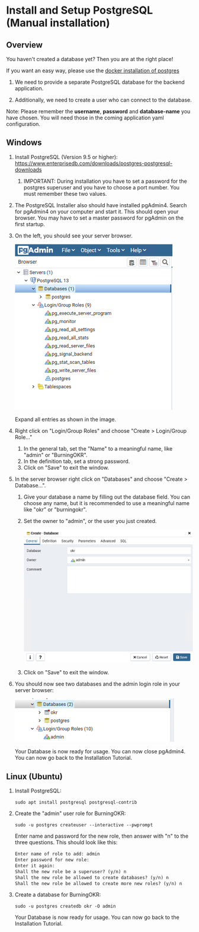 # Install and Setup PostgreSQL (Manual installation)

## Overview
You haven't created a database yet? Then you are at the right place!

If you want an easy way, please use the [docker installation of postgres](./postgres_install_docker.md)

1. We need to provide a separate PostgreSQL database for the backend application.

2. Additionally, we need to create a user who can connect to the database.

Note: Please remember the **username**, **password** and **database-name** you have chosen.
You will need those in the coming application yaml configuration.

## Windows
1. Install PostgreSQL (Version 9.5 or higher): https://www.enterprisedb.com/downloads/postgres-postgresql-downloads
    1. IMPORTANT: During installation you have to set a password for the postgres superuser and you have to choose a port number. You must remember these two values.
2. The PostgreSQL Installer also should have installed pgAdmin4. Search for pgAdmin4 on your computer and start it. This should open your browser. You may have to set a master password for pgAdmin on the first startup.
3. On the left, you should see your server browser. 

    ![Server Browser](./images/pgAdmin_browser.PNG)
    
    Expand all entries as shown in the image.
4. Right click on "Login/Group Roles" and choose "Create > Login/Group Role..."
    1. In the general tab, set the "Name" to a meaningful name, like "admin" or "BurningOKR".
    2. In the definition tab, set a strong password.
    3. Click on "Save" to exit the window.
5. In the server browser right click on "Databases" and choose "Create > Database...".
    1. Give your database a name by filling out the database field. You can choose any name, but it is recommended to use a meaningful name like "okr" or "burningokr".
    2. Set the owner to "admin", or the user you just created.
    
        ![Create Database](./images/pgAdmin_create_database.PNG)
        
    3. Click on "Save" to exit the window.
6. You should now see two databases and the admin login role in your server browser:
   
   ![Two Databases and a new Login Role](./images/pgAdmin_done.PNG)
   
   Your Database is now ready for usage. You can now close pgAdmin4.
   You can now go back to the Installation Tutorial.
   
## Linux (Ubuntu)
1. Install PostgreSQL: 
    ```
    sudo apt install postgresql postgresql-contrib
    ```
2. Create the "admin" user role for BurningOKR: 
    ```
    sudo -u postgres createuser --interactive --pwprompt
    ```
    Enter name and password for the new role, then answer with "n" to the three questions. This should look like this:
    ````
   Enter name of role to add: admin
   Enter password for new role:
   Enter it again:
   Shall the new role be a superuser? (y/n) n
   Shall the new role be allowed to create databases? (y/n) n
   Shall the new role be allowed to create more new roles? (y/n) n
   ````
3. Create a database for BurningOKR: 
    ```
    sudo -u postgres createdb okr -O admin
   ```
   Your Database is now ready for usage.
   You can now go back to the Installation Tutorial.
